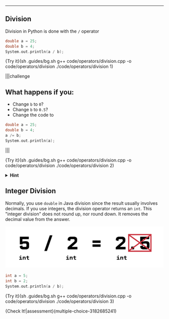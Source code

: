 ---

## Division

Division in Python is done with the `/` operator

```c++
double a = 25;
double b = 4;
System.out.println(a / b);
```

{Try it}(sh .guides/bg.sh g++ code/operators/division.cpp -o code/operators/division ./code/operators/division 1)

|||challenge
## What happens if you:
* Change `b` to `0`?
* Change `b` to `0.5`?
* Change the code to
```c++
double a = 25;
double b = 4;
a /= b;
System.out.println(a);
```

|||

{Try it}(sh .guides/bg.sh g++ code/operators/division.cpp -o code/operators/division ./code/operators/division 2)

<details><summary><b>Hint</b></summary><code>/=</code> works similar to <code>+=</code> and <code>-=</code></details>

## Integer Division

Normally, you use `double` in Java division since the result usually involves decimals. If you use integers, the division operator returns an `int`. This "integer division" does not round up, nor round down. It removes the decimal value from the answer.

![.guides/img/intDivision](.guides/img/intDivision.png)

```c++
int a = 5;
int b = 2;
System.out.println(a / b);
```

{Try it}(sh .guides/bg.sh g++ code/operators/division.cpp -o code/operators/division ./code/operators/division 3)

{Check It!|assessment}(multiple-choice-3182685241)
